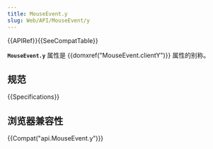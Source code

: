```yaml
---
title: MouseEvent.y
slug: Web/API/MouseEvent/y
---
```


{{APIRef}}{{SeeCompatTable}}

**`MouseEvent.y`** 属性是 {{domxref("MouseEvent.clientY")}} 属性的别称。

## 规范

{{Specifications}}

## 浏览器兼容性

{{Compat("api.MouseEvent.y")}}
